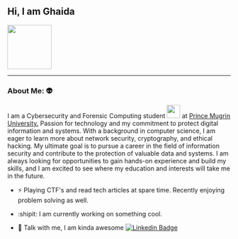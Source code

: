 
 ## Hi, I am Ghaida 

<div id="header" >
  <img src="https://media.giphy.com/media/ryW87OmXokWGUAk4NS/giphy.gif" width="100"/>
</div>

------------------------------------------------------------------------------------------

###  About Me: 👽

I am a Cybersecurity and Forensic Computing student <img src="https://media.giphy.com/media/WUlplcMpOCEmTGBtBW/giphy.gif" width="30"> at <a href="https://www.upm.edu.sa/en"> Prince Mugrin University.</a> Passion for technology and my commitment to protect digital information and systems. With a background in computer science, I am eager to learn more about network security, cryptography, and ethical hacking. My ultimate goal is to pursue a career in the field of information security and contribute to the protection of valuable data and systems. I am always looking for opportunities to gain hands-on experience and build my skills, and I am excited to see where my education and interests will take me in the future.



- :zap: Playing CTF's and read tech articles at spare time. Recently enjoying problem solving as well.

- :shipit: I am currently working on something cool.

- :handshake: Talk with me, I am kinda awesome [![Linkedin Badge](https://img.shields.io/badge/-Ghaida-blue?style=flat&logo=Linkedin&logoColor=white)](www.linkedin.com/in/ghaidalamri)
